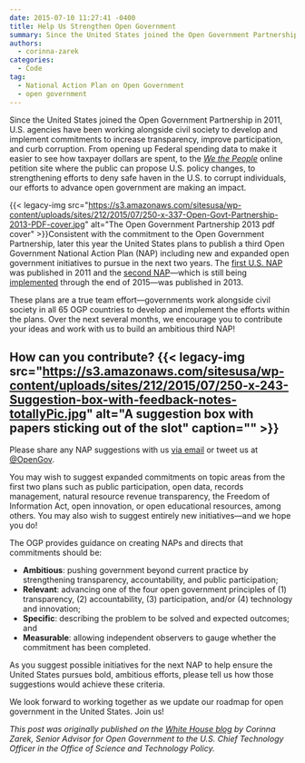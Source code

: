 ```yaml
---
date: 2015-07-10 11:27:41 -0400
title: Help Us Strengthen Open Government
summary: Since the United States joined the Open Government Partnership in 2011, U.S. agencies have been working alongside civil society to develop and implement commitments to increase transparency, improve participation, and curb corruption. From opening up Federal spending data to make it easier to see how taxpayer dollars are spent, to the We the People online
authors:
  - corinna-zarek
categories:
  - Code
tag:
  - National Action Plan on Open Government
  - open government
---
```


Since the United States joined the Open Government Partnership in 2011, U.S. agencies have been working alongside civil society to develop and implement commitments to increase transparency, improve participation, and curb corruption. From opening up Federal spending data to make it easier to see how taxpayer dollars are spent, to the _[We the People](https://petitions.whitehouse.gov/)_ online petition site where the public can propose U.S. policy changes, to strengthening efforts to deny safe haven in the U.S. to corrupt individuals, our efforts to advance open government are making an impact.

{{< legacy-img src="https://s3.amazonaws.com/sitesusa/wp-content/uploads/sites/212/2015/07/250-x-337-Open-Govt-Partnership-2013-PDF-cover.jpg" alt="The Open Government Partnership 2013 pdf cover" >}}Consistent with the commitment to the Open Government Partnership, later this year the United States plans to publish a third Open Government National Action Plan (NAP) including new and expanded open government initiatives to pursue in the next two years. The [first U.S. NAP](https://www.whitehouse.gov/sites/default/files/us_national_action_plan_final_2.pdf) was published in 2011 and the [second NAP](https://www.whitehouse.gov/sites/default/files/docs/us_national_action_plan_6p.pdf)—which is still being [implemented](https://www.whitehouse.gov/sites/default/files/microsites/ostp/NAP%202%200%20Self-Assessment%20Report%20final.pdf) through the end of 2015—was published in 2013.

These plans are a true team effort—governments work alongside civil society in all 65 OGP countries to develop and implement the efforts within the plans. Over the next several months, we encourage you to contribute your ideas and work with us to build an ambitious third NAP!

## How can you contribute? {{< legacy-img src="https://s3.amazonaws.com/sitesusa/wp-content/uploads/sites/212/2015/07/250-x-243-Suggestion-box-with-feedback-notes-totallyPic.jpg" alt="A suggestion box with papers sticking out of the slot" caption="" >}} 

Please share any NAP suggestions with us [via email](mailto:opengov@ostp.gov) or tweet us at [@OpenGov](https://twitter.com/OpenGov).

You may wish to suggest expanded commitments on topic areas from the first two plans such as public participation, open data, records management, natural resource revenue transparency, the Freedom of Information Act, open innovation, or open educational resources, among others. You may also wish to suggest entirely new initiatives—and we hope you do!

The OGP provides guidance on creating NAPs and directs that commitments should be:

  * **Ambitious**: pushing government beyond current practice by strengthening transparency, accountability, and public participation;
  * **Relevant**: advancing one of the four open government principles of (1) transparency, (2) accountability, (3) participation, and/or (4) technology and innovation;
  * **Specific**: describing the problem to be solved and expected outcomes; and
  * **Measurable**: allowing independent observers to gauge whether the commitment has been completed.

As you suggest possible initiatives for the next NAP to help ensure the United States pursues bold, ambitious efforts, please tell us how those suggestions would achieve these criteria.

We look forward to working together as we update our roadmap for open government in the United States. Join us!

_This post was originally published on the [White House blog](https://www.whitehouse.gov/blog/2015/06/04/help-us-strengthen-open-government) by Corinna Zarek, Senior Advisor for Open Government to the U.S. Chief Technology Officer in the Office of Science and Technology Policy._